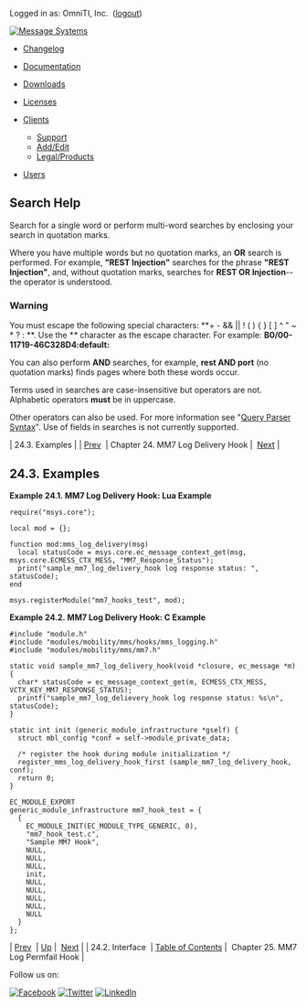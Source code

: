 Logged in as: OmniTI, Inc.  ([logout](https://support.messagesystems.com/logout.php))

[![Message Systems](https://support.messagesystems.com/images/ms-white205.png)](https://support.messagesystems.com/start.php) 

*   [Changelog](https://support.messagesystems.com/start.php?show=changelog)
*   [Documentation](https://support.messagesystems.com/docs/)
*   [Downloads](https://support.messagesystems.com/start.php)

*   [Licenses](https://support.messagesystems.com/license_summary.php)
*   <a href="">Clients</a>
    *   [Support](https://support.messagesystems.com/cs.php)
    *   [Add/Edit](https://support.messagesystems.com/edit_client.php)
    *   [Legal/Products](https://support.messagesystems.com/edit_products.php)
*   [Users](https://support.messagesystems.com/edit_customer.php)

## Search Help

Search for a single word or perform multi-word searches by enclosing your search in quotation marks.

Where you have multiple words but no quotation marks, an **OR** search is performed. For example, **"REST Injection"** searches for the phrase **"REST Injection"**, and, without quotation marks, searches for **REST OR Injection**--the operator is understood.

### Warning

You must escape the following special characters: **+ - && || ! ( ) { } [ ] ^ " ~ * ? : \**. Use the **\** character as the escape character. For example: **B0/00-11719-46C328D4\:default\:**

You can also perform **AND** searches, for example, **rest AND port** (no quotation marks) finds pages where both these words occur.

Terms used in searches are case-insensitive but operators are not. Alphabetic operators **must** be in uppercase.

Other operators can also be used. For more information see "[Query Parser Syntax](https://lucene.apache.org/core/old_versioned_docs/versions/3_0_0/queryparsersyntax.html)". Use of fields in searches is not currently supported.

| 24.3. Examples |
| [Prev](MM7LogDeliveryHook.interface.php)  | Chapter 24. MM7 Log Delivery Hook |  [Next](MM7LogPermfailHook.php) |

## 24.3. Examples

<a name="MM7_Log_Delivery_Hook.lua"></a>

**Example 24.1. MM7 Log Delivery Hook: Lua Example**

```
require("msys.core");

local mod = {};

function mod:mms_log_delivery(msg)
  local statusCode = msys.core.ec_message_context_get(msg, msys.core.ECMESS_CTX_MESS, "MM7_Response_Status");
  print("sample_mm7_log_delivery_hook log response status: ", statusCode);
end

msys.registerModule("mm7_hooks_test", mod);
```

<a name="MM7_Log_Delivery_Hook.c"></a>

**Example 24.2. MM7 Log Delivery Hook: C Example**

```
#include "module.h"
#include "modules/mobility/mms/hooks/mms_logging.h"
#include "modules/mobility/mms/mm7.h"

static void sample_mm7_log_delivery_hook(void *closure, ec_message *m)
{
  char* statusCode = ec_message_context_get(m, ECMESS_CTX_MESS, VCTX_KEY_MM7_RESPONSE_STATUS);
  printf("sample_mm7_log_delievery_hook log response status: %s\n", statusCode);
}

static int init (generic_module_infrastructure *gself) {
  struct mbl_config *conf = self->module_private_data;

  /* register the hook during module initialization */
  register_mms_log_delivery_hook_first (sample_mm7_log_delivery_hook, conf);
  return 0;
}

EC_MODULE_EXPORT
generic_module_infrastructure mm7_hook_test = {
  {
    EC_MODULE_INIT(EC_MODULE_TYPE_GENERIC, 0),
    "mm7_hook_test.c",
    "Sample MM7 Hook",
    NULL,
    NULL,
    NULL,
    init,
    NULL,
    NULL,
    NULL,
    NULL,
    NULL
  }
};
```

| [Prev](MM7LogDeliveryHook.interface.php)  | [Up](MM7LogDeliveryHook.php) |  [Next](MM7LogPermfailHook.php) |
| 24.2. Interface  | [Table of Contents](index.php) |  Chapter 25. MM7 Log Permfail Hook |

Follow us on:

[![Facebook](https://support.messagesystems.com/images/icon-facebook.png)](http://www.facebook.com/messagesystems) [![Twitter](https://support.messagesystems.com/images/icon-twitter.png)](http://twitter.com/#!/MessageSystems) [![LinkedIn](https://support.messagesystems.com/images/icon-linkedin.png)](http://www.linkedin.com/company/message-systems)